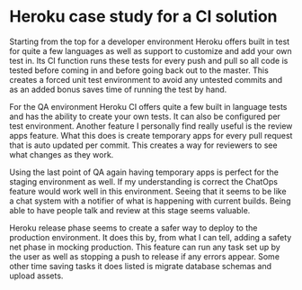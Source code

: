 # Heroku case study for a CI solution

Starting from the top for a developer environment Heroku offers built in test for quite a few languages as well as support to customize and add your own test in. Its CI function runs these tests for every push and pull so all code is tested before coming in and before going back out to the master. This creates a forced unit test environment to avoid any untested commits and as an added bonus saves time of running the test by hand. 

For the QA environment Heroku CI offers quite a few built in language tests and has the ability to create your own tests. It can also be configured per test environment. Another feature I personally find really useful is the review apps feature. What this does is create temporary apps for every pull request that is auto updated per commit. This creates a way for reviewers to see what changes as they work. 

Using the last point of QA again having temporary apps is perfect for the staging environment as well. If my understanding is correct the ChatOps feature would work well in this environment. Seeing that it seems to be like a chat system with a notifier of what is happening with current builds.  Being able to have people talk and review at this stage seems valuable. 

Heroku release phase seems to create a safer way to deploy to the production environment. It does this by, from what I can tell, adding a safety net phase in mocking production. This feature can run any task set up by the user as well as stopping a push to release if any errors appear. Some other time saving tasks it does listed is migrate database schemas and upload assets. 
